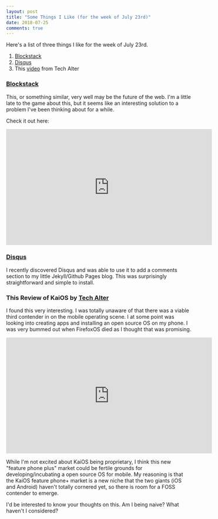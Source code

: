 ```yaml
---
layout: post
title: "Some Things I Like (for the week of July 23rd)"
date: 2018-07-25
comments: true
---
```

Here's a list of three things I like for the week of July 23rd.

1. [Blockstack](https://blockstack.org/)
2. [Disqus](https://disqus.com/)
3. This [video](https://www.youtube.com/watch?v=OA_g2bQgOXY) from Tech Alter

### [Blockstack](https://blockstack.org/)

This, or something similar, very well may be the future of the web. I'm a little late to the game about this, but it seems like an interesting solution to a problem I've been thinking about for a while.

Check it out here:

<iframe width="560" height="315" src="https://www.youtube.com/embed/7SmC7AuZNWY" frameborder="0" allow="autoplay; encrypted-media" allowfullscreen></iframe>


### [Disqus](https://disqus.com/)

I recently discovered Disqus and was able to use it to add a comments section to my little Jekyll/Github Pages blog. This was surprisingly straightforward and simple to install.


### This Review of KaiOS by [Tech Alter](https://www.youtube.com/watch?v=OA_g2bQgOXY)

I found this very interesting. I was totally unaware of that there was a viable third contender in on the mobile operating scene. I at some point was looking into creating apps and installing an open source OS on my phone. I was very bummed out when FirefoxOS died as I thought that was promising.

<iframe width="560" height="315" src="https://www.youtube.com/embed/OA_g2bQgOXY" frameborder="0" allow="autoplay; encrypted-media" allowfullscreen></iframe>

While I'm not excited about KaiOS being proprietary, I think this new "feature phone plus" market could be fertile grounds for developing/incubating a open source OS for mobile. My reasoning is that the KaiOS feature phone+ market is a new niche that the two giants (iOS and Android) haven't totally cornered yet, so there is room for a FOSS contender to emerge.

I'd be interested to know your thoughts on this. Am I being naive? What haven't I considered?